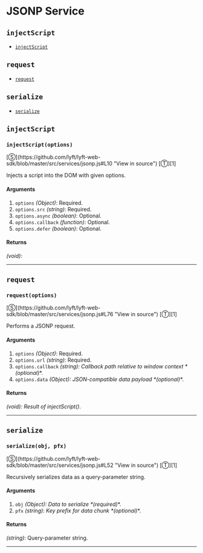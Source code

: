 # JSONP Service

<!-- div class="toc-container" -->

<!-- div -->

## `injectScript`
* <a href="#injectscriptoptions">`injectScript`</a>

<!-- /div -->

<!-- div -->

## `request`
* <a href="#requestoptions">`request`</a>

<!-- /div -->

<!-- div -->

## `serialize`
* <a href="#serializeobj-pfx">`serialize`</a>

<!-- /div -->

<!-- /div -->

<!-- div class="doc-container" -->

<!-- div -->

## `injectScript`

<!-- div -->

<h3 id="injectscriptoptions"><code>injectScript(options)</code></h3>
[&#x24C8;](https://github.com/lyft/lyft-web-sdk/blob/master/src/services/jsonp.js#L10 "View in source") [&#x24C9;][1]

Injects a script into the DOM with given options.

#### Arguments
1. `options` *(Object)*: Required.
2. `options.src` *(string)*: Required.
3. `options.async` *(boolean)*: Optional.
4. `options.callback` *(function)*: Optional.
5. `options.defer` *(boolean)*: Optional.

#### Returns
*(void)*:

---

<!-- /div -->

<!-- /div -->

<!-- div -->

## `request`

<!-- div -->

<h3 id="requestoptions"><code>request(options)</code></h3>
[&#x24C8;](https://github.com/lyft/lyft-web-sdk/blob/master/src/services/jsonp.js#L76 "View in source") [&#x24C9;][1]

Performs a JSONP request.

#### Arguments
1. `options` *(Object)*: Required.
2. `options.url` *(string)*: Required.
3. `options.callback` *(string): Callback path relative to window context &#42;(optional)*&#42;.
4. `options.data` *(Object): JSON-compatible data payload &#42;(optional)*&#42;.

#### Returns
*(void): Result of injectScript()*.

---

<!-- /div -->

<!-- /div -->

<!-- div -->

## `serialize`

<!-- div -->

<h3 id="serializeobj-pfx"><code>serialize(obj, pfx)</code></h3>
[&#x24C8;](https://github.com/lyft/lyft-web-sdk/blob/master/src/services/jsonp.js#L52 "View in source") [&#x24C9;][1]

Recursively serializes data as a query-parameter string.

#### Arguments
1. `obj` *(Object): Data to serialize &#42;(required)*&#42;.
2. `pfx` *(string): Key prefix for data chunk &#42;(optional)*&#42;.

#### Returns
*(string)*: Query-parameter string.

---

<!-- /div -->

<!-- /div -->

<!-- /div -->

 [1]: #injectscript "Jump back to the TOC."
